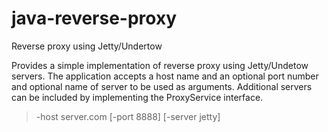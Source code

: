 # java-reverse-proxy
Reverse proxy using Jetty/Undertow

Provides a simple implementation of reverse proxy using Jetty/Undetow servers.
The application accepts a host name and an optional port number and optional name of server to be used as arguments.
Additional servers can be included by implementing the ProxyService interface.

> -host server.com [-port 8888] [-server jetty]


